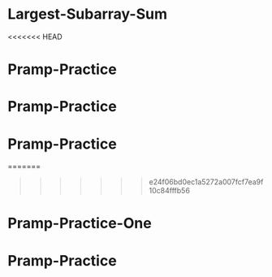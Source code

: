 # Largest-Subarray-Sum
<<<<<<< HEAD
# Pramp-Practice
# Pramp-Practice
# Pramp-Practice
=======


>>>>>>> e24f06bd0ec1a5272a007fcf7ea9f10c84fffb56
# Pramp-Practice-One
# Pramp-Practice
